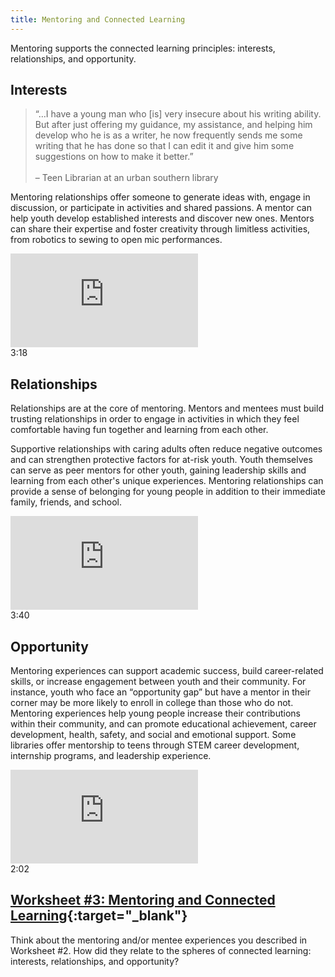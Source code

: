 ```yaml
---
title: Mentoring and Connected Learning
---
```


Mentoring supports the connected learning principles: interests, relationships, and opportunity. 

## Interests
> “…I have a young man who [is] very insecure about his writing ability. But after just offering my guidance, my assistance, and helping him develop who he is as a writer, he now frequently sends me some writing that he has done so that I can edit it and give him some suggestions on how to make it better.”<br/><br/>– Teen Librarian at an urban southern library

Mentoring relationships offer someone to generate ideas with, engage in discussion, or participate in activities and shared passions. A mentor can help youth develop established interests and discover new ones. Mentors can share their expertise and foster creativity through limitless activities, from robotics to sewing to open mic performances. 

<div class="callout videos" markdown="1">
<iframe src="https://www.youtube.com/embed/_T04VKsyBfs" frameborder="0" allow="autoplay; encrypted-media" allowfullscreen></iframe>
<div class="videotime">3:18</div>
</div>
 
## Relationships

Relationships are at the core of mentoring. Mentors and mentees must build trusting relationships in order to engage in activities in which they feel comfortable having fun together and learning from each other. 

Supportive relationships with caring adults often reduce negative outcomes and can strengthen protective factors for at-risk youth. Youth themselves can serve as peer mentors for other youth, gaining leadership skills and learning from each other's unique experiences. Mentoring relationships can provide a sense of belonging for young people in addition to their immediate family, friends, and school.

<div class="callout videos" markdown="1">
<iframe src="https://www.youtube.com/embed/JEbad3WM-Hw" frameborder="0" allow="autoplay; encrypted-media" allowfullscreen></iframe>
<div class="videotime">3:40</div>
</div>

## Opportunity

Mentoring experiences can support academic success, build career-related skills, or increase engagement between youth and their community. For instance, youth who face an “opportunity gap” but have a mentor in their corner may be more likely to enroll in college than those who do not. Mentoring experiences help young people increase their contributions within their community, and can promote educational achievement, career development, health, safety, and social and emotional support. Some libraries offer mentorship to teens through STEM career development, internship programs, and leadership experience.

<div class="callout videos" markdown="1">
<iframe src="https://www.youtube.com/embed/jSG-HFyZy0k" frameborder="0" allow="autoplay; encrypted-media" allowfullscreen></iframe>
<div class="videotime">2:02</div>
</div>

<div class="callout activity" markdown="1">
	
## [Worksheet #3: Mentoring and Connected Learning](https://docs.google.com/document/d/1MN0NPnxHub2tFqB4HR8EkBLgRkUU6Y-pYUmuyCF6fe0/edit#heading=h.5zgjr1t6m4px){:target="_blank"}

Think about the mentoring and/or mentee experiences you described in Worksheet #2. How did they relate to the spheres of connected learning: interests, relationships, and opportunity? 

</div>

